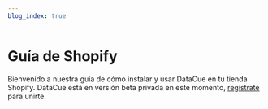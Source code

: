 ```yaml
---
blog_index: true
---
```


# Guía de Shopify

Bienvenido a nuestra guía de cómo instalar y usar DataCue en tu tienda Shopify. DataCue está en versión beta privada en este momento, [regístrate](https://app.datacue.co/es/sign-up) para unirte.

<ArticleIndex type="shopify" lang="es" />
